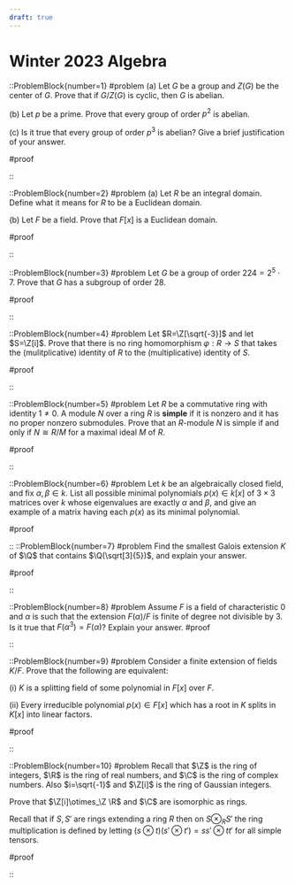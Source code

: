 ```yaml
---
draft: true
---
```


# Winter 2023 Algebra

::ProblemBlock{number=1}
#problem
(a) Let $G$ be a group and $Z(G)$ be the center of $G$. Prove that if $G/Z(G)$ is cyclic, then $G$ is abelian.

(b) Let $p$ be a prime. Prove that every group of order $p^2$ is abelian.

(c) Is it true that every group of order $p^3$ is abelian? Give a brief justification of your answer.

#proof

::

::ProblemBlock{number=2}
#problem
(a) Let $R$ be an integral domain. Define what it means for $R$ to be a Euclidean domain.

(b) Let $F$ be a field. Prove that $F[x]$ is a Euclidean domain.

#proof

::

::ProblemBlock{number=3}
#problem
Let $G$ be a group of order $224=2^5\cdot 7$. Prove that $G$ has a subgroup of order 28.

#proof

::

::ProblemBlock{number=4}
#problem
Let $R=\Z[\sqrt{-3}]$ and let $S=\Z[i]$. Prove that there is no ring homomorphism $\varphi:R\to S$ that takes the (mulitplicative) identity of $R$ to the (multiplicative) identity of $S$.

#proof

::

::ProblemBlock{number=5}
#problem
Let $R$ be a commutative ring with identity $1\neq 0$. A module $N$ over a ring $R$ is __simple__ if it is nonzero and it has no proper nonzero submodules. Prove that an $R$-module $N$ is simple if and only if $N\cong R/M$ for a maximal ideal $M$ of $R$.

#proof

::

::ProblemBlock{number=6}
#problem
Let $k$ be an algebraically closed field, and fix $\alpha,\beta\in k$. List all possible minimal polynomials $p(x)\in k[x]$ of $3\times 3$ matrices over $k$ whose eigenvalues are exactly $\alpha$ and $\beta$, and give an example of a matrix having each $p(x)$ as its minimal polynomial.

#proof

::
::ProblemBlock{number=7}
#problem
Find the smallest Galois extension $K$ of $\Q$ that contains $\Q(\sqrt[3]{5})$, and explain your answer.

#proof

::

::ProblemBlock{number=8}
#problem
Assume $F$ is a field of characteristic 0 and $\alpha$ is such that the extension $F(\alpha)/F$ is finite of degree not divisible by 3. Is it true that $F(\alpha^3)=F(\alpha)$? Explain your answer.
#proof

::

::ProblemBlock{number=9}
#problem
Consider a finite extension of fields $K/F$. Prove that the following are equivalent:

(i) $K$ is a splitting field of some polynomial in $F[x]$ over $F$.

(ii) Every irreducible polynomial $p(x)\in F[x]$ which has a root in $K$ splits in $K[x]$ into linear factors.

#proof

::

::ProblemBlock{number=10}
#problem
Recall that $\Z$ is the ring of integers, $\R$ is the ring of real numbers, and $\C$ is the ring of complex numbers. Also $i=\sqrt{-1}$ and $\Z[i]$ is the ring of Gaussian integers.

Prove that $\Z[i]\otimes_\Z \R$ and $\C$ are isomorphic as rings.

Recall that if $S,S'$ are rings extending a ring $R$ then on $S\otimes_R S'$ the ring multiplication is defined by letting $(s\otimes t)(s'\otimes t')=ss'\otimes tt'$ for all simple tensors.

#proof

::